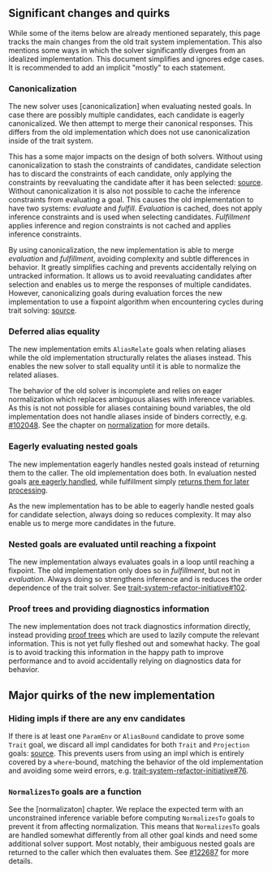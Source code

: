 ## Significant changes and quirks

While some of the items below are already mentioned separately, this page tracks the
main changes from the old trait system implementation. This also mentions some ways
in which the solver significantly diverges from an idealized implementation. This
document simplifies and ignores edge cases. It is recommended to add an implicit
"mostly" to each statement.

### Canonicalization

The new solver uses [canonicalization] when evaluating nested goals. In case there
are possibly multiple candidates, each candidate is eagerly canonicalized. We then
attempt to merge their canonical responses. This differs from the old implementation
which does not use canonicalization inside of the trait system.

This has a some major impacts on the design of both solvers. Without using
canonicalization to stash the constraints of candidates, candidate selection has
to discard the constraints of each candidate, only applying the constraints by
reevaluating the candidate after it has been selected: [source][evaluate_stack].
Without canonicalization it is also not possible to cache the inference constraints
from evaluating a goal. This causes the old implementation to have two systems:
*evaluate* and *fulfill*. *Evaluation* is cached, does not apply inference constraints
and is used when selecting candidates. *Fulfillment* applies inference and region
constraints is not cached and applies inference constraints.

By using canonicalization, the new implementation is able to merge *evaluation* and
*fulfillment*, avoiding complexity and subtle differences in behavior. It greatly
simplifies caching and prevents accidentally relying on untracked information.
It allows us to avoid reevaluating candidates after selection and enables us to merge
the responses of multiple candidates. However, canonicalizing goals during evaluation
forces the new implementation to use a fixpoint algorithm when encountering cycles
during trait solving: [source][cycle-fixpoint].

[canoncalization]: ./canonicalization.md
[evaluate_stack]: https://github.com/rust-lang/rust/blob/47dd709bedda8127e8daec33327e0a9d0cdae845/compiler/rustc_trait_selection/src/traits/select/mod.rs#L1232-L1237
[cycle-fixpoint]: https://github.com/rust-lang/rust/blob/df8ac8f1d74cffb96a93ae702d16e224f5b9ee8c/compiler/rustc_trait_selection/src/solve/search_graph.rs#L382-L387

### Deferred alias equality

The new implementation emits `AliasRelate` goals when relating aliases while the
old implementation structurally relates the aliases instead. This enables the
new solver to stall equality until it is able to normalize the related aliases.

The behavior of the old solver is incomplete and relies on eager normalization
which replaces ambiguous aliases with inference variables. As this is not
not possible for aliases containing bound variables, the old implementation does
not handle aliases inside of binders correctly, e.g. [#102048]. See the chapter on
[normalization] for more details.

[#102048]: https://github.com/rust-lang/rust/issues/102048

### Eagerly evaluating nested goals

The new implementation eagerly handles nested goals instead of returning
them to the caller. The old implementation does both. In evaluation nested
goals [are eagerly handled][eval-nested], while fulfillment simply
[returns them for later processing][fulfill-nested].

As the new implementation has to be able to eagerly handle nested goals for
candidate selection, always doing so reduces complexity. It may also enable
us to merge more candidates in the future.

[eval-nested]: https://github.com/rust-lang/rust/blob/master/compiler/rustc_trait_selection/src/traits/select/mod.rs#L1271-L1277
[fulfill-nested]: https://github.com/rust-lang/rust/blob/df8ac8f1d74cffb96a93ae702d16e224f5b9ee8c/compiler/rustc_trait_selection/src/traits/fulfill.rs#L708-L712

### Nested goals are evaluated until reaching a fixpoint

The new implementation always evaluates goals in a loop until reaching a fixpoint.
The old implementation only does so in *fulfillment*, but not in *evaluation*.
Always doing so strengthens inference and is reduces the order dependence of
the trait solver. See [trait-system-refactor-initiative#102].

[trait-system-refactor-initiative#102]: https://github.com/rust-lang/trait-system-refactor-initiative/issues/102

### Proof trees and providing diagnostics information

The new implementation does not track diagnostics information directly,
instead providing [proof trees][trees] which are used to lazily compute the
relevant information. This is not yet fully fleshed out and somewhat hacky.
The goal is to avoid tracking this information in the happy path to improve
performance and to avoid accidentally relying on diagnostics data for behavior.

[trees]: ./proof-trees.md

## Major quirks of the new implementation

### Hiding impls if there are any env candidates

If there is at least one `ParamEnv` or `AliasBound` candidate to prove
some `Trait` goal, we discard all impl candidates for both `Trait` and
`Projection` goals: [source][discard-from-env]. This prevents users from
using an impl which is entirely covered by a `where`-bound,  matching the
behavior of the old implementation and avoiding some weird errors,
e.g. [trait-system-refactor-initiative#76].

[discard-from-env]: https://github.com/rust-lang/rust/blob/03994e498df79aa1f97f7bbcfd52d57c8e865049/compiler/rustc_trait_selection/src/solve/assembly/mod.rs#L785-L789
[trait-system-refactor-initiative#76]: https://github.com/rust-lang/trait-system-refactor-initiative/issues/76

### `NormalizesTo` goals are a function

See the [normalizaton] chapter. We replace the expected term with an unconstrained
inference variable before computing `NormalizesTo` goals to prevent it from affecting
normalization. This means that `NormalizesTo` goals are handled somewhat differently
from all other goal kinds and need some additional solver support. Most notably,
their ambiguous nested goals are returned to the caller which then evaluates them.
See [#122687] for more details.

[#122687]: https://github.com/rust-lang/rust/pull/122687
[normalization]: ./normalization.md